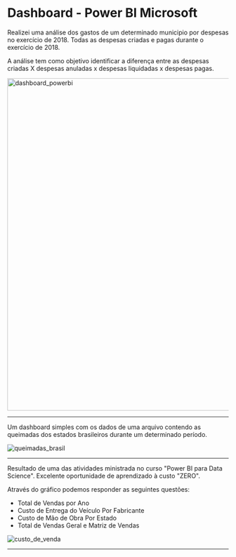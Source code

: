 # Dashboard - Power BI Microsoft

Realizei uma análise dos gastos de um determinado municipio por despesas no exercício de 2018.
Todas as despesas criadas e pagas durante o exercício de 2018. 

A análise tem como objetivo identificar a diferença entre as despesas criadas X despesas anuladas x despesas liquidadas x despesas pagas.

<img width="757" alt="dashboard_powerbi" src="https://user-images.githubusercontent.com/15157510/66619647-16c28c00-ebb4-11e9-992a-56d66daf9208.PNG">


-----------------------------------------------------------------------------------------------------------------------------------

Um dashboard simples com os dados de uma arquivo contendo as queimadas dos estados brasileiros durante um determinado período.

![queimadas_brasil](https://user-images.githubusercontent.com/15157510/68442476-dacd1780-01af-11ea-8ac1-888e0525b433.PNG)


-----------------------------------------------------------------------------------------------------------------------------------

Resultado de uma das atividades ministrada no curso "Power BI para Data Science". Excelente oportunidade de aprendizado à custo "ZERO".

Através do gráfico podemos responder as seguintes questões:
* Total de Vendas por Ano
* Custo de Entrega do Veículo Por Fabricante
* Custo de Mão de Obra Por Estado
* Total de Vendas Geral e Matriz de Vendas

![custo_de_venda](https://user-images.githubusercontent.com/15157510/68630464-3821db00-04c6-11ea-9791-80907b0ad2bb.PNG)


-----------------------------------------------------------------------------------------------------------------------------------
